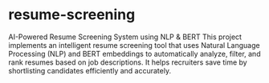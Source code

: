# resume-screening
AI-Powered Resume Screening System using NLP &amp; BERT This project implements an intelligent resume screening tool that uses Natural Language Processing (NLP) and BERT embeddings to automatically analyze, filter, and rank resumes based on job descriptions. It helps recruiters save time by shortlisting candidates efficiently and accurately.
